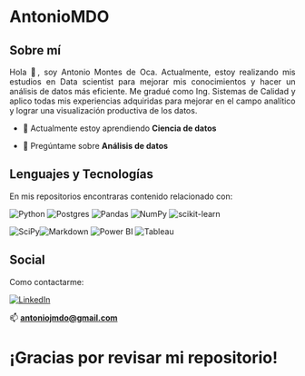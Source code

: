  <h1 align=left> AntonioMDO</h1>

<h2 align="left "> Sobre mí</h2>
<p align= justify> Hola 👋, soy Antonio Montes de Oca.
Actualmente, estoy realizando mis estudios en Data scientist para mejorar mis conocimientos y hacer un análisis de datos más eficiente. Me gradué como Ing. Sistemas de Calidad y aplico todas mis experiencias adquiridas para mejorar en el campo analítico y lograr una visualización productiva de los datos.</p>

- 🌱 Actualmente estoy aprendiendo **Ciencia de datos**

- 💬 Pregúntame sobre **Análisis de datos**

<h2 align= left>Lenguajes y Tecnologías</h2>
En mis repositorios encontraras contenido relacionado con:

![Python](https://img.shields.io/badge/python-3670A0?style=for-the-badge&logo=python&logoColor=ffdd54) ![Postgres](https://img.shields.io/badge/postgres-%23316192.svg?style=for-the-badge&logo=postgresql&logoColor=white) ![Pandas](https://img.shields.io/badge/pandas-%23150458.svg?style=for-the-badge&logo=pandas&logoColor=white) ![NumPy](https://img.shields.io/badge/numpy-%23013243.svg?style=for-the-badge&logo=numpy&logoColor=white) ![scikit-learn](https://img.shields.io/badge/scikit--learn-%23F7931E.svg?style=for-the-badge&logo=scikit-learn&logoColor=white)

 ![SciPy](https://img.shields.io/badge/SciPy-%230C55A5.svg?style=for-the-badge&logo=scipy&logoColor=%white)![Markdown](https://img.shields.io/badge/markdown-%23000000.svg?style=for-the-badge&logo=markdown&logoColor=white) ![Power BI](https://img.shields.io/badge/Power_BI-%23fdb515.svg?style=for-the-badge&logo=PowerBI&logoColor=black) ![Tableau](https://img.shields.io/badge/Tableau-fff.svg?style=for-the-badge&logo=Tableau&logoColor=black)

<h2 align=left> Social</h2>
Como contactarme:

[![LinkedIn](https://img.shields.io/badge/LinkedIn-%230077B5.svg?logo=linkedin&logoColor=white)](https://www.linkedin.com/in/antonio-jos%C3%A9-montes-de-oca-%C3%A1lvarez-9a4375182/)

📫 **antoniojmdo@gmail.com**

# ¡Gracias por revisar mi repositorio!